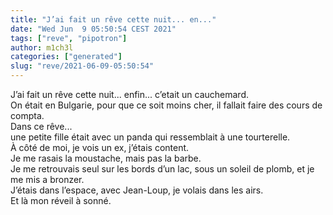 ```yaml
---
title: "J’ai fait un rêve cette nuit... en..."
date: "Wed Jun  9 05:50:54 CEST 2021"
tags: ["reve", "pipotron"]
author: m1ch3l
categories: ["generated"]
slug: "reve/2021-06-09-05:50:54"
---
```


J’ai fait un rêve cette nuit... enfin... c’etait un cauchemard.<br>
On était en Bulgarie, pour que ce soit moins cher, il fallait faire des cours de compta.<br>
Dans ce rêve...<br>
une petite fille était avec un panda qui ressemblait à une tourterelle.<br>
À côté de moi, je vois un ex, j’étais content.<br>
Je me rasais la moustache, mais pas la barbe.<br>
Je me retrouvais seul sur les bords d’un lac, sous un soleil de plomb, et je me mis a bronzer.<br>
J’étais dans l’espace, avec Jean-Loup, je volais dans les airs.<br>
Et là mon réveil à sonné.<br>

